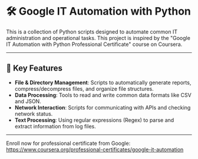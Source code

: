 # 🛠️ Google IT Automation with Python

This is a collection of Python scripts designed to automate common IT administration and operational tasks. This project is inspired by the "Google IT Automation with Python Professional Certificate" course on Coursera.

---

## 🚀 Key Features

* **File & Directory Management**: Scripts to automatically generate reports, compress/decompress files, and organize file structures.
* **Data Processing**: Tools to read and write common data formats like CSV and JSON.
* **Network Interaction**: Scripts for communicating with APIs and checking network status.
* **Text Processing**: Using regular expressions (Regex) to parse and extract information from log files.

---

Enroll now for professional certificate from Google: https://www.coursera.org/professional-certificates/google-it-automation
